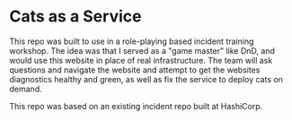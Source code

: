 # Cats as a Service

This repo was built to use in a role-playing based incident training workshop. The idea was that I served as a "game master" like DnD, and would use this website in place of real infrastructure. The team will ask questions and navigate the website and attempt to get the websites diagnostics healthy and green, as well as fix the service to deploy cats on demand.

This repo was based on an existing incident repo built at HashiCorp.
